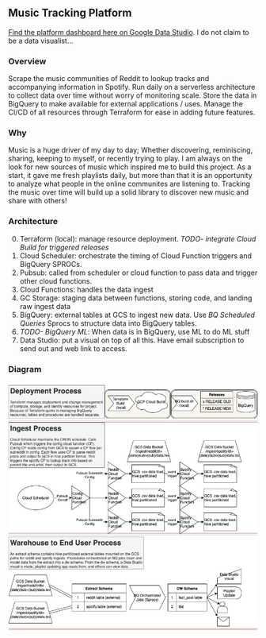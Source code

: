 ## Music Tracking Platform
[Find the platform dashboard here on Google Data Studio](https://datastudio.google.com/reporting/9810e424-4fe1-4709-b94f-46ba5964c587). I do not claim to be a data visualist...

### Overview
Scrape the music communities of Reddit to lookup tracks and accompanying information in Spotify. Run daily on a serverless architecture to collect data over time without worry of monitoring scale. Store the data in BigQuery to make available for external applications / uses. Manage the CI/CD of all resources through Terraform for ease in adding future features.  

### Why
Music is a huge driver of my day to day; Whether discovering, reminiscing, sharing, keeping to myself, or recently trying to play. I am always on the look for new sources of music which inspired me to build this project. As a start, it gave me fresh playlists daily, but more than that it is an opportunity to analyze what people in the online communites are listening to. Tracking the music over time will build up a solid library to discover new music and share with others! 

### Architecture
0. Terraform (local): manage resource deployment. *TODO- integrate Cloud Build for triggered releases*
1. Cloud Scheduler: orchestrate the timing of Cloud Function triggers and BigQuery SPROCs.
2. Pubsub: called from scheduler or cloud function to pass data and trigger other cloud functions.
3. Cloud Functions: handles the data ingest
4. GC Storage: staging data between functions, storing code, and landing raw ingest data
5. BigQuery: external tables at GCS to ingest new data. Use *BQ Scheduled Queries* Sprocs to structure data into BigQuery tables.
6. *TODO- BigQuery ML*: When data is in BigQuery, use ML to do ML stuff
7. Data Studio: put a visual on top of all this. Have email subscription to send out and web link to access.

### Diagram
![Diagram](https://github.com/wspang/musicPlatform/blob/dev/platformDiagram.png)
